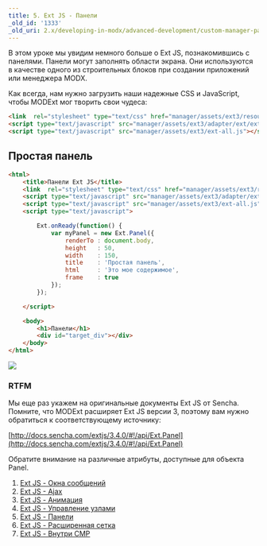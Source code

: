 ```yaml
---
title: 5. Ext JS - Панели
_old_id: '1333'
_old_uri: 2.x/developing-in-modx/advanced-development/custom-manager-pages/modext/modext-tutorials/5.-ext-js-tutorial-panels
---
```


В этом уроке мы увидим немного больше о Ext JS, познакомившись с панелями. Панели могут заполнять области экрана. Они используются в качестве одного из строительных блоков при создании приложений или менеджера MODX.

Как всегда, нам нужно загрузить наши надежные CSS и JavaScript, чтобы MODExt мог творить свои чудеса:

```html
<link  rel="stylesheet" type="text/css" href="manager/assets/ext3/resources/css/ext-all.css" />
<script type="text/javascript" src="manager/assets/ext3/adapter/ext/ext-base.js"></script>
<script type="text/javascript" src="manager/assets/ext3/ext-all.js"></script>
```

## Простая панель

```html
<html>
    <title>Панели Ext JS</title>
    <link  rel="stylesheet" type="text/css" href="manager/assets/ext3/resources/css/ext-all.css" />
    <script type="text/javascript" src="manager/assets/ext3/adapter/ext/ext-base.js"></script>
    <script type="text/javascript" src="manager/assets/ext3/ext-all.js"></script>
    <script type="text/javascript">

        Ext.onReady(function() {
            var myPanel = new Ext.Panel({
                renderTo : document.body,
                height   : 50,
                width    : 150,
                title    : 'Простая панель',
                html     : 'Это мое содержимое',
                frame    : true
            });
        });

    </script>

    <body>
        <h1>Панели</h1>
        <div id="target_div"></div>
    </body>
</html>
```

![](/download/attachments/46465055/Ext+JS+Simple+Panel.jpg?version=1&modificationDate=1371183051000)

### RTFM

Мы еще раз укажем на оригинальные документы Ext JS от Sencha. Помните, что MODExt расширяет Ext JS версии 3, поэтому вам нужно обратиться к соответствующему источнику:

[http://docs.sencha.com/extjs/3.4.0/#!/api/Ext.Panel](http://docs.sencha.com/extjs/3.4.0/#!/api/Ext.Panel)

Обратите внимание на различные атрибуты, доступные для объекта Panel.

1. [Ext JS - Окна сообщений](extending-modx/custom-manager-pages/modext/modext-tutorials/1.-ext-js-tutorial-message-boxes)
2. [Ext JS - Ajax](extending-modx/custom-manager-pages/modext/modext-tutorials/2.-ext-js-tutorial-ajax-include)
3. [Ext JS - Анимация](extending-modx/custom-manager-pages/modext/modext-tutorials/3.-ext-js-tutorial-animation)
4. [Ext JS - Управление узлами](extending-modx/custom-manager-pages/modext/modext-tutorials/4.-ext-js-tutorial-manipulating-nodes)
5. [Ext JS - Панели](extending-modx/custom-manager-pages/modext/modext-tutorials/5.-ext-js-tutorial-panels)
6. [Ext JS - Расширенная сетка](extending-modx/custom-manager-pages/modext/modext-tutorials/7.-ext-js-tutoral-advanced-grid)
7. [Ext JS - Внутри CMP](extending-modx/custom-manager-pages/modext/modext-tutorials/8.-ext-js-tutorial-inside-a-cmp)
